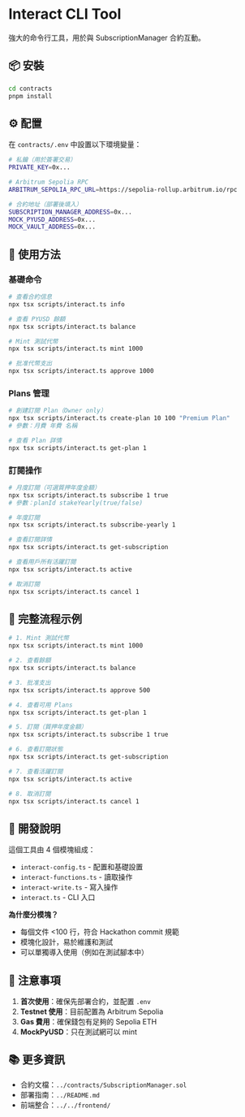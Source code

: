 # Interact CLI Tool

強大的命令行工具，用於與 SubscriptionManager 合約互動。

## 📦 安裝

```bash
cd contracts
pnpm install
```

## ⚙️ 配置

在 `contracts/.env` 中設置以下環境變量：

```bash
# 私鑰（用於簽署交易）
PRIVATE_KEY=0x...

# Arbitrum Sepolia RPC
ARBITRUM_SEPOLIA_RPC_URL=https://sepolia-rollup.arbitrum.io/rpc

# 合約地址（部署後填入）
SUBSCRIPTION_MANAGER_ADDRESS=0x...
MOCK_PYUSD_ADDRESS=0x...
MOCK_VAULT_ADDRESS=0x...
```

## 🚀 使用方法

### 基礎命令

```bash
# 查看合約信息
npx tsx scripts/interact.ts info

# 查看 PYUSD 餘額
npx tsx scripts/interact.ts balance

# Mint 測試代幣
npx tsx scripts/interact.ts mint 1000

# 批准代幣支出
npx tsx scripts/interact.ts approve 1000
```

### Plans 管理

```bash
# 創建訂閱 Plan（Owner only）
npx tsx scripts/interact.ts create-plan 10 100 "Premium Plan"
# 參數：月費 年費 名稱

# 查看 Plan 詳情
npx tsx scripts/interact.ts get-plan 1
```

### 訂閱操作

```bash
# 月度訂閱（可選質押年度金額）
npx tsx scripts/interact.ts subscribe 1 true
# 參數：planId stakeYearly(true/false)

# 年度訂閱
npx tsx scripts/interact.ts subscribe-yearly 1

# 查看訂閱詳情
npx tsx scripts/interact.ts get-subscription

# 查看用戶所有活躍訂閱
npx tsx scripts/interact.ts active

# 取消訂閱
npx tsx scripts/interact.ts cancel 1
```

## 📝 完整流程示例

```bash
# 1. Mint 測試代幣
npx tsx scripts/interact.ts mint 1000

# 2. 查看餘額
npx tsx scripts/interact.ts balance

# 3. 批准支出
npx tsx scripts/interact.ts approve 500

# 4. 查看可用 Plans
npx tsx scripts/interact.ts get-plan 1

# 5. 訂閱（質押年度金額）
npx tsx scripts/interact.ts subscribe 1 true

# 6. 查看訂閱狀態
npx tsx scripts/interact.ts get-subscription

# 7. 查看活躍訂閱
npx tsx scripts/interact.ts active

# 8. 取消訂閱
npx tsx scripts/interact.ts cancel 1
```

## 🔧 開發說明

這個工具由 4 個模塊組成：

- `interact-config.ts` - 配置和基礎設置
- `interact-functions.ts` - 讀取操作
- `interact-write.ts` - 寫入操作
- `interact.ts` - CLI 入口

**為什麼分模塊？**

- 每個文件 <100 行，符合 Hackathon commit 規範
- 模塊化設計，易於維護和測試
- 可以單獨導入使用（例如在測試腳本中）

## 🎯 注意事項

1. **首次使用**：確保先部署合約，並配置 `.env`
2. **Testnet 使用**：目前配置為 Arbitrum Sepolia
3. **Gas 費用**：確保錢包有足夠的 Sepolia ETH
4. **MockPyUSD**：只在測試網可以 mint

## 📚 更多資訊

- 合約文檔：`../contracts/SubscriptionManager.sol`
- 部署指南：`../README.md`
- 前端整合：`../../frontend/`

